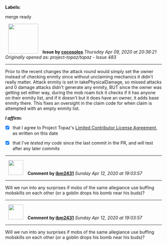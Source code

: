 **Labels:**

merge ready



<a href="https://github.com/cocosolos"><img src="https://avatars2.githubusercontent.com/u/2593549?v=4" width="96" height="96" hspace="10"></img></a> **Issue by [cocosolos](https://github.com/cocosolos)**
_Thursday Apr 09, 2020 at 20:36:21_
_Originally opened as: project-topaz/topaz - Issue 483_

----

Prior to the recent changes the attack round would simply set the owner instead of checking enmity since without unclaiming mechanics it didn't really matter. Attack enmity is set in takePhysicalDamage, so missed attacks and 0 damage attacks didn't generate any enmity, BUT since the owner was getting set either way, during the mob roam tick it checks if it has anyone on their enmity list, and if it doesn't but it does have an owner, it adds base enmity there. This fixes an oversight in the claim code for when claim is attempted with an empty enmity list.

<!-- place 'x' mark between square [] brackets to affirm: -->
**_I affirm:_**
- [x] that I agree to Project Topaz's [Limited Contributor License Agreement](http://project-topaz.com/blob/release/CONTRIBUTOR_AGREEMENT.md), as written on this date
- [x] that I've _tested my code_ since the last commit in the PR, and will test after any later commits




----
<a href="https://github.com/ibm2431"><img src="https://avatars3.githubusercontent.com/u/13112942?v=4" width="48" height="48" hspace="10"></img></a> **Comment by [ibm2431](https://github.com/ibm2431)**
_Sunday Apr 12, 2020 at 19:03:57_

----

Will we run into any surprises if mobs of the same allegiance use buffing mobskills on each other (or a goblin drops his bomb near his buds)?


----
<a href="https://github.com/ibm2431"><img src="https://avatars3.githubusercontent.com/u/13112942?v=4" width="48" height="48" hspace="10"></img></a> **Comment by [ibm2431](https://github.com/ibm2431)**
_Sunday Apr 12, 2020 at 19:03:57_

----

Will we run into any surprises if mobs of the same allegiance use buffing mobskills on each other (or a goblin drops his bomb near his buds)?
